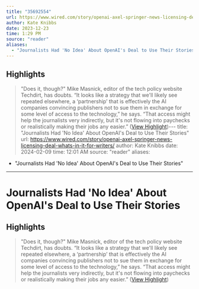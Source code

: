 ```yaml
---
title: "35692554"
url: https://www.wired.com/story/openai-axel-springer-news-licensing-deal-whats-in-it-for-writers/
author: Kate Knibbs
date: 2023-12-23
time: 1:29 PM
source: "reader"
aliases:
  - "Journalists Had 'No Idea' About OpenAI's Deal to Use Their Stories"
---
```

## Highlights
> "Does it, though?" Mike Masnick, editor of the tech policy website Techdirt, has doubts. “It looks like a strategy that we'll likely see repeated elsewhere, a ‘partnership’ that is effectively the AI companies convincing publishers not to sue them in exchange for some level of access to the technology,” he says. “That access might help the journalists very indirectly, but it's not flowing into paychecks or realistically making their jobs any easier.” ([View Highlight](https://read.readwise.io/read/01hj7dazmvke7emssjk59n6trh))---
title: "Journalists Had 'No Idea' About OpenAI's Deal to Use Their Stories"
url: https://www.wired.com/story/openai-axel-springer-news-licensing-deal-whats-in-it-for-writers/
author: Kate Knibbs
date: 2024-02-09
time: 12:01 AM
source: "reader"
aliases:
  - "Journalists Had 'No Idea' About OpenAI's Deal to Use Their Stories"
---
# Journalists Had 'No Idea' About OpenAI's Deal to Use Their Stories

## Highlights
> "Does it, though?" Mike Masnick, editor of the tech policy website Techdirt, has doubts. “It looks like a strategy that we'll likely see repeated elsewhere, a ‘partnership’ that is effectively the AI companies convincing publishers not to sue them in exchange for some level of access to the technology,” he says. “That access might help the journalists very indirectly, but it's not flowing into paychecks or realistically making their jobs any easier.” ([View Highlight](https://read.readwise.io/read/01hj7dazmvke7emssjk59n6trh))

